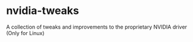 # nvidia-tweaks
A collection of tweaks and improvements to the proprietary NVIDIA driver (Only for Linux)
